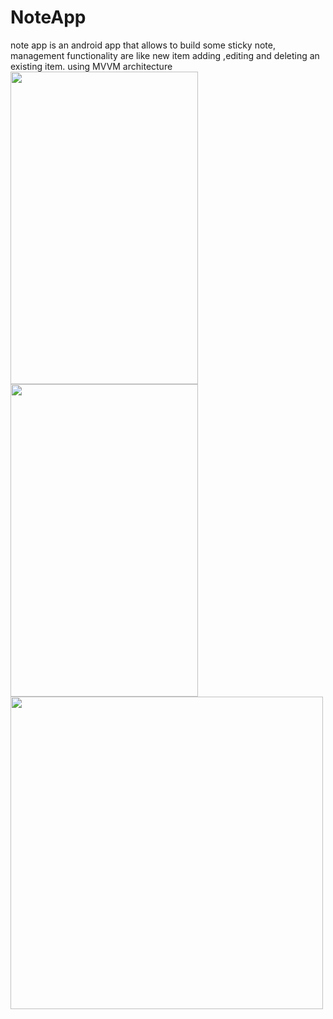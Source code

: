 # NoteApp
note app is an android app that allows to build some sticky note, management functionality are like new item adding ,editing and deleting an existing item.
using MVVM architecture 
<img src="https://user-images.githubusercontent.com/65595381/148631419-dbee12dc-0b8f-4f16-8cb7-1e2cdcc78ea6.jpg" width="300" height="500"/><img src="https://user-images.githubusercontent.com/65595381/148631468-91fc01ad-054c-4f58-9353-f5c7b60eae65.jpg" width="300" height="500"/> <img src="https://user-images.githubusercontent.com/65595381/148631474-ccb3fb1f-6985-4e1e-8163-f9ac9e99591c.jpg" witdth="300" height="500"/>
